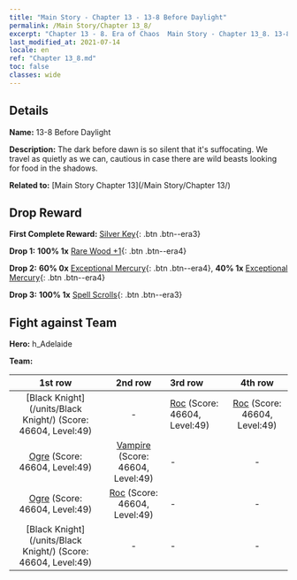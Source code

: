 ```yaml
---
title: "Main Story - Chapter 13 - 13-8 Before Daylight"
permalink: /Main Story/Chapter 13_8/
excerpt: "Chapter 13 - 8. Era of Chaos  Main Story - Chapter 13_8. 13-8 Before Daylight"
last_modified_at: 2021-07-14
locale: en
ref: "Chapter 13_8.md"
toc: false
classes: wide
---
```


## Details

 **Name:** 13-8 Before Daylight

 **Description:** The dark before dawn is so silent that it's suffocating. We travel as quietly as we can, cautious in case there are wild beasts looking for food in the shadows.

 **Related to:** [Main Story Chapter 13](/Main Story/Chapter 13/)

## Drop Reward

 **First Complete Reward:** [Silver Key](/Items/con_693/){: .btn .btn--era3}

 **Drop 1:** **100% 1x** [Rare Wood +1](/Items/mat_41/){: .btn .btn--era4}

 **Drop 2:** **60% 0x** [Exceptional Mercury](/Items/mat_35/){: .btn .btn--era4}, **40% 1x** [Exceptional Mercury](/Items/mat_35/){: .btn .btn--era4}

 **Drop 3:** **100% 1x** [Spell Scrolls](/Items/con_694/){: .btn .btn--era3}


## Fight against Team
 **Hero:** h_Adelaide

 **Team:**


  | 1st row | 2nd row | 3rd row | 4th row |
  |:----:|:----:|:----|:----:|
  | [Black Knight](/units/Black Knight/) (Score: 46604, Level:49)  | - | [Roc](/units/Roc/) (Score: 46604, Level:49)  | [Roc](/units/Roc/) (Score: 46604, Level:49)  |
  | [Ogre](/units/Ogre/) (Score: 46604, Level:49)  | [Vampire](/units/Vampire/) (Score: 46604, Level:49)  | - | - |
  | [Ogre](/units/Ogre/) (Score: 46604, Level:49)  | [Roc](/units/Roc/) (Score: 46604, Level:49)  | - | - |
  | [Black Knight](/units/Black Knight/) (Score: 46604, Level:49)  | - | - | - |


